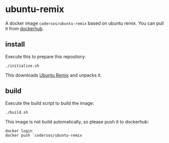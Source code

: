 ubuntu-remix
============

A docker image `codersos/ubuntu-remix` based on ubuntu remix. You can pull it from [dockerhub][dockerhub].


install
-------

Execute this to prepare this repository:

    ./initialize.sh

This downloads [Ubuntu Remix][remix] and unpacks it.

build
-----

Execute the build script to build the image:

    ./build.sh

This image is not build automatically, so please push it to dockerhub:

    docker login
    docker push `codersos/ubuntu-remix

[remix]: http://www.ubuntu-mini-remix.org/
[dockerhub]: https://hub.docker.com/r/codersos/ubuntu-remix/
